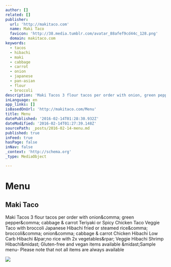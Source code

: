 ```yaml
---
author: []
related: []
publisher:
  url: 'http://makitaco.com'
  name: Maki Taco
  favicon: 'http://38.media.tumblr.com/avatar_88afef9cd44c_128.png'
  domain: makitaco.com
keywords:
  - tacos
  - hibachi
  - maki
  - cabbage
  - carrot
  - onion
  - japanese
  - pan-asian
  - flour
  - broccoli
description: 'Maki Tacos 3 flour tacos per order with onion, green pepper, cabbage & carrot Teriyaki or Spicy Chicken Taco Veggie Taco with broccoli Japanese Hibachi fried or steamed rice, broccoli, onion, cabbage & carrot Chicken Hibachi Low Carb Hibachi (no rice with 2x vegetables) Veggie Hibachi Shrimp Hibachi* Gluten-free and vegan items available *Sample menu- Please note that not all items are always available'
inLanguage: en
app_links: []
isBasedOnUrl: 'http://makitaco.com/Menu'
title: Menu
datePublished: '2016-02-14T01:28:30.932Z'
dateModified: '2016-02-14T01:27:39.148Z'
sourcePath: _posts/2016-02-14-menu.md
published: true
inFeed: true
hasPage: false
inNav: false
_context: 'http://schema.org'
_type: MediaObject

---
```

# Menu

<article style=""><h1>Maki Taco</h1><p>Maki Tacos 3 flour tacos per order with onion&amp;comma; green pepper&amp;comma; cabbage &amp; carrot Teriyaki or Spicy Chicken Taco Veggie Taco with broccoli Japanese Hibachi fried or steamed rice&amp;comma; broccoli&amp;comma; onion&amp;comma; cabbage &amp; carrot Chicken Hibachi Low Carb Hibachi &amp;lpar;no rice with 2x vegetables&amp;rpar; Veggie Hibachi Shrimp Hibachi&amp;midast; Gluten-free and vegan items available &amp;midast;Sample menu- Please note that not all items are always available</p><img src="http://static.tumblr.com/699227c7c65e9a1a3f29f84d69a51869/rr7xlbl/2nGnkkmq7/tumblr_static_3tyoc0vnprk0o00g4osggskkc.png" /></article>
